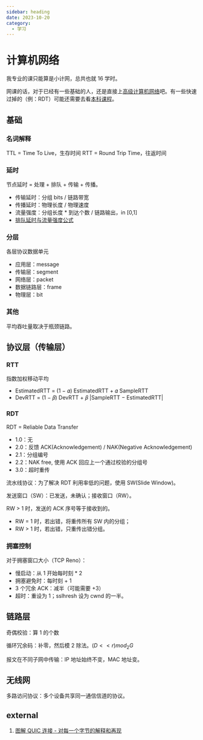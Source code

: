 ```yaml
---
sidebar: heading
date: 2023-10-20
category:
  - 学习
---
```


# 计算机网络

我专业的课只能算是小计网，总共也就 16 学时。

网课的话，对于已经有一些基础的人，还是直接上[高级计算机网络](https://www.bilibili.com/video/av849922709)吧。有一些快速过掉的（例：RDT）可能还需要去看[本科课程](https://www.bilibili.com/video/av416090103)。

## 基础

### 名词解释

TTL = Time To Live，生存时间
RTT = Round Trip Time，往返时间

### 延时

节点延时 = 处理 + 排队 + 传输 + 传播。

- 传输延时：分组 bits / 链路带宽
- 传播延时：物理长度 / 物理速度
- 流量强度：分组长度 \* 到达个数 / 链路输出，in [0,1]
- [排队延时与流量强度公式](https://www.zhihu.com/question/317549997)

### 分层

各层协议数据单元

- 应用层：message
- 传输层：segment
- 网络层：packet
- 数据链路层：frame
- 物理层：bit

### 其他

平均吞吐量取决于瓶颈链路。

## 协议层（传输层）

### RTT

指数加权移动平均

- EstimatedRTT = (1 − 𝛼) EstimatedRTT + 𝛼 SampleRTT
- DevRTT = (1 − 𝛽) DevRTT + 𝛽 |SampleRTT − EstimatedRTT|

### RDT

RDT = Reliable Data Transfer

- 1.0：无
- 2.0：反馈 ACK(Acknowledgement) / NAK(Negative Acknowledgement)
- 2.1：分组编号
- 2.2：NAK free, 使用 ACK 回应上一个通过校验的分组号
- 3.0：超时重传

流水线协议：为了解决 RDT 利用率低的问题，使用 SW(Slide Window)。

发送窗口（SW）：已发送，未确认；接收窗口（RW）。

RW > 1 时，发送的 ACK 序号等于接收到的。

- RW = 1 时，若出错，将重传所有 SW 内的分组；
- RW > 1 时，若出错，只重传出错分组。

### 拥塞控制

对于拥塞窗口大小（TCP Reno）：

- 慢启动：从 1 开始每时刻 \* 2
- 拥塞避免时：每时刻 + 1
- 3 个冗余 ACK：减半（可能需要 +3）
- 超时：重设为 1；sslhresh 设为 cwnd 的一半。

## 链路层

奇偶校验：算 1 的个数

循环冗余码：补零，然后模 2 除法。$(D << r) mod_2 G$

报文在不同子网中传输：IP 地址始终不变，MAC 地址变。

## 无线网

多路访问协议：多个设备共享同一通信信道的协议。

## external

1. [图解 QUIC 连接 - 对每一个字节的解释和再现](https://cangsdarm.github.io/illustrate/quic)

